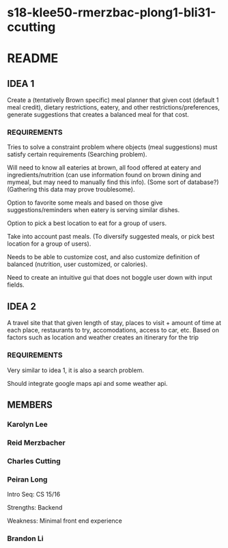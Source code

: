 # s18-klee50-rmerzbac-plong1-bli31-ccutting

# README

## IDEA 1
Create a (tentatively Brown specific) meal planner that given cost (default 1 meal credit), dietary restrictions, eatery,
and other restrictions/preferences, generate suggestions that creates a balanced meal for that cost.
### REQUIREMENTS
Tries to solve a constraint problem where objects (meal suggestions) must satisfy certain requirements (Searching problem).

Will need to know all eateries at brown, all food offered at eatery and ingredients/nutrition (can use information found on brown dining and
mymeal, but may need to manually find this info). (Some sort of database?) (Gathering this data may prove troublesome).

Option to favorite some meals and based on those give suggestions/reminders when eatery is serving similar dishes.

Option to pick a best location to eat for a group of users.

Take into account past meals. (To diversify suggested meals, or pick best location for a group of users).

Needs to be able to customize cost, and also customize definition of balanced (nutrition, user customized, or calories).

Need to create an intuitive gui that does not boggle user down with input fields.

## IDEA 2
A travel site that that given length of stay, places to visit + amount of time at each place, restaurants to try, 
accomodations, access to car, etc. Based on factors such as location and weather creates an itinerary for the trip
### REQUIREMENTS
Very similar to idea 1, it is also a search problem.

Should integrate google maps api and some weather api.

## MEMBERS
### Karolyn Lee

### Reid Merzbacher

### Charles Cutting

### Peiran Long
Intro Seq: CS 15/16

Strengths: Backend

Weakness: Minimal front end experience

### Brandon Li

